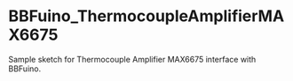 # BBFuino_ThermocoupleAmplifierMAX6675
Sample sketch for Thermocouple Amplifier MAX6675 interface with BBFuino. 
